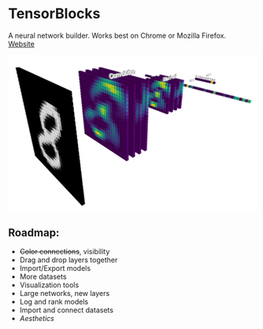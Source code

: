 # TensorBlocks

A neural network builder. Works best on Chrome or Mozilla Firefox.</br>
[Website](http://tensorblocks.com)


![Prototype](images/model2.PNG)

## Roadmap:

- <del>Color connections</del>, visibility<br>
- Drag and drop layers together<br>
- Import/Export models<br>
- More datasets<br>
- Visualization tools<br>
- Large networks, new layers<br>
- Log and rank models<br>
- Import and connect datasets<br>
- <i>Aesthetics</i><br>
